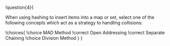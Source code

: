 !question{4}{

When using hashing to insert items into a map or set, select one of the following concepts which act as a strategy to handling collisions:

!choices{
 !choice MAD Method
 !correct Open Addressing
 !correct Separate Chaining
 !choice Division Method
}
}
